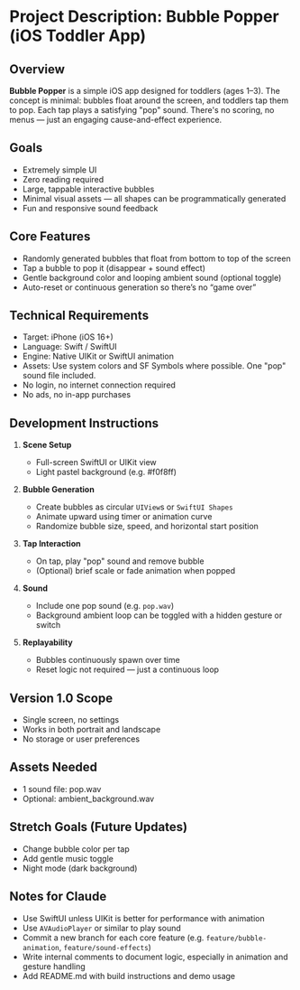 # Project Description: Bubble Popper (iOS Toddler App)

## Overview

**Bubble Popper** is a simple iOS app designed for toddlers (ages 1–3). The concept is minimal: bubbles float around the screen, and toddlers tap them to pop. Each tap plays a satisfying "pop" sound. There's no scoring, no menus — just an engaging cause-and-effect experience.

## Goals

- Extremely simple UI
- Zero reading required
- Large, tappable interactive bubbles
- Minimal visual assets — all shapes can be programmatically generated
- Fun and responsive sound feedback

## Core Features

- Randomly generated bubbles that float from bottom to top of the screen
- Tap a bubble to pop it (disappear + sound effect)
- Gentle background color and looping ambient sound (optional toggle)
- Auto-reset or continuous generation so there’s no “game over”

## Technical Requirements

- Target: iPhone (iOS 16+)
- Language: Swift / SwiftUI
- Engine: Native UIKit or SwiftUI animation
- Assets: Use system colors and SF Symbols where possible. One "pop" sound file included.
- No login, no internet connection required
- No ads, no in-app purchases

## Development Instructions

1. **Scene Setup**
   - Full-screen SwiftUI or UIKit view
   - Light pastel background (e.g. #f0f8ff)

2. **Bubble Generation**
   - Create bubbles as circular `UIView`s or `SwiftUI Shapes`
   - Animate upward using timer or animation curve
   - Randomize bubble size, speed, and horizontal start position

3. **Tap Interaction**
   - On tap, play "pop" sound and remove bubble
   - (Optional) brief scale or fade animation when popped

4. **Sound**
   - Include one pop sound (e.g. `pop.wav`)
   - Background ambient loop can be toggled with a hidden gesture or switch

5. **Replayability**
   - Bubbles continuously spawn over time
   - Reset logic not required — just a continuous loop

## Version 1.0 Scope

- Single screen, no settings
- Works in both portrait and landscape
- No storage or user preferences

## Assets Needed

- 1 sound file: pop.wav
- Optional: ambient_background.wav

## Stretch Goals (Future Updates)

- Change bubble color per tap
- Add gentle music toggle
- Night mode (dark background)

## Notes for Claude

- Use SwiftUI unless UIKit is better for performance with animation
- Use `AVAudioPlayer` or similar to play sound
- Commit a new branch for each core feature (e.g. `feature/bubble-animation`, `feature/sound-effects`)
- Write internal comments to document logic, especially in animation and gesture handling
- Add README.md with build instructions and demo usage